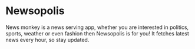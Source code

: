 # Newsopolis
News monkey is a news serving app, whether you are interested in politics, sports, weather or even fashion then Newsopolis is for you!
It fetches latest news every hour, so stay updated.
